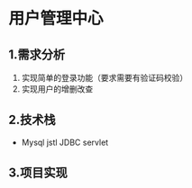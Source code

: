 # 用户管理中心

## 1.需求分析

1. 实现简单的登录功能（要求需要有验证码校验）
2. 实现用户的增删改查

## 2.技术栈

- Mysql 	jstl 	JDBC 	servlet

## 3.项目实现

